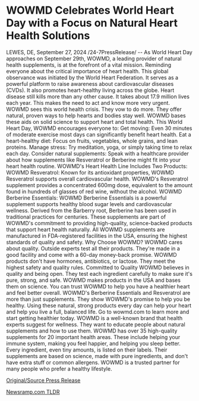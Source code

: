 # WOWMD Celebrates World Heart Day with a Focus on Natural Heart Health Solutions

LEWES, DE, September 27, 2024 /24-7PressRelease/ -- As World Heart Day approaches on September 29th, WOWMD, a leading provider of natural health supplements, is at the forefront of a vital mission. Reminding everyone about the critical importance of heart health. This global observance was initiated by the World Heart Federation.   It serves as a powerful platform to raise awareness about cardiovascular diseases (CVDs). It also promotes heart-healthy living across the globe.  Heart disease still kills more than any other cause. It takes about 17.9 million lives each year. This makes the need to act and know more very urgent. WOWMD sees this world health crisis. They vow to do more. They offer natural, proven ways to help hearts and bodies stay well. WOWMD bases these aids on solid science to support heart and total health.  This World Heart Day, WOWMD encourages everyone to:  Get moving: Even 30 minutes of moderate exercise most days can significantly benefit heart health.  Eat a heart-healthy diet: Focus on fruits, vegetables, whole grains, and lean proteins.  Manage stress: Try meditation, yoga, or simply taking time to relax each day.  Consider natural supplements: Speak with a healthcare provider about how supplements like Resveratrol or Berberine might fit into your heart health routine.  WOWMD's Heart Health Line Includes Two Products:  WOWMD Resveratrol: Known for its antioxidant properties, WOWMD Resveratrol supports overall cardiovascular health. WOWMD's Resveratrol supplement provides a concentrated 600mg dose, equivalent to the amount found in hundreds of glasses of red wine, without the alcohol.  WOWMD Berberine Essentials: WOWMD Berberine Essentials is a powerful supplement supports healthy blood sugar levels and cardiovascular wellness. Derived from the Barberry root, Berberine has been used in traditional practices for centuries.  These supplements are part of WOWMD's commitment to providing high-quality, science-backed products that support heart health naturally. All WOWMD supplements are manufactured in FDA-registered facilities in the USA, ensuring the highest standards of quality and safety.  Why Choose WOWMD?  WOWMD cares about quality. Outside experts test all their products. They're made in a good facility and come with a 60-day money-back promise. WOWMD products don't have hormones, antibiotics, or lactose. They meet the highest safety and quality rules.  Committed to Quality WOWMD believes in quality and being open. They test each ingredient carefully to make sure it's pure, strong, and safe. WOWMD makes products in the USA and bases them on science. You can trust WOWMD to help you have a healthier heart and feel better overall.  WOWMD's Berberine Essentials and Resveratrol are more than just supplements. They show WOWMD's promise to help you be healthy. Using these natural, strong products every day can help your heart and help you live a full, balanced life. Go to wowmd.com to learn more and start getting healthier today.  WOWMD is a well-known brand that health experts suggest for wellness. They want to educate people about natural supplements and how to use them.  WOWMD has over 35 high-quality supplements for 20 important health areas. These include helping your immune system, making you feel happier, and helping you sleep better.  Every ingredient, even tiny amounts, is listed on their labels. Their supplements are based on science, made with pure ingredients, and don't have extra stuff or common allergens.  WOWMD is a trusted partner for many people who prefer a healthy lifestyle. 

[Original/Source Press Release](https://www.24-7pressrelease.com/press-release/514719/wowmd-celebrates-world-heart-day-with-a-focus-on-natural-heart-health-solutions) 

[Newsramp.com TLDR](https://newsramp.com/None) 